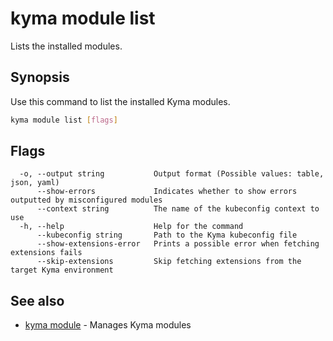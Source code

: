 # kyma module list

Lists the installed modules.

## Synopsis

Use this command to list the installed Kyma modules.

```bash
kyma module list [flags]
```

## Flags

```text
  -o, --output string           Output format (Possible values: table, json, yaml)
      --show-errors             Indicates whether to show errors outputted by misconfigured modules
      --context string          The name of the kubeconfig context to use
  -h, --help                    Help for the command
      --kubeconfig string       Path to the Kyma kubeconfig file
      --show-extensions-error   Prints a possible error when fetching extensions fails
      --skip-extensions         Skip fetching extensions from the target Kyma environment
```

## See also

* [kyma module](kyma_module.md) - Manages Kyma modules

